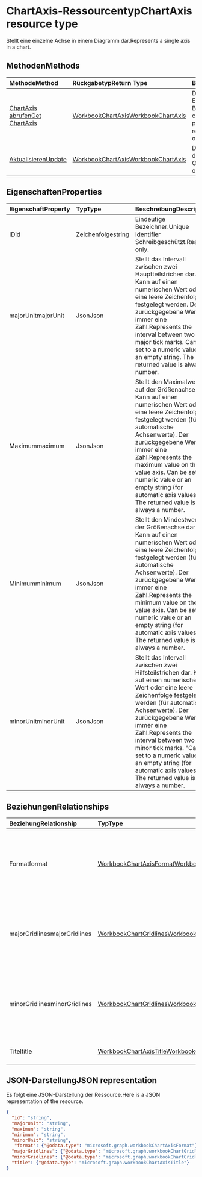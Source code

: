 # <a name="chartaxis-resource-type"></a><span data-ttu-id="aa8e2-101">ChartAxis-Ressourcentyp</span><span class="sxs-lookup"><span data-stu-id="aa8e2-101">ChartAxis resource type</span></span>

<span data-ttu-id="aa8e2-102">Stellt eine einzelne Achse in einem Diagramm dar.</span><span class="sxs-lookup"><span data-stu-id="aa8e2-102">Represents a single axis in a chart.</span></span>


## <a name="methods"></a><span data-ttu-id="aa8e2-103">Methoden</span><span class="sxs-lookup"><span data-stu-id="aa8e2-103">Methods</span></span>

| <span data-ttu-id="aa8e2-104">Methode</span><span class="sxs-lookup"><span data-stu-id="aa8e2-104">Method</span></span>           | <span data-ttu-id="aa8e2-105">Rückgabetyp</span><span class="sxs-lookup"><span data-stu-id="aa8e2-105">Return Type</span></span>    |<span data-ttu-id="aa8e2-106">Beschreibung</span><span class="sxs-lookup"><span data-stu-id="aa8e2-106">Description</span></span>|
|:---------------|:--------|:----------|
|[<span data-ttu-id="aa8e2-107">ChartAxis abrufen</span><span class="sxs-lookup"><span data-stu-id="aa8e2-107">Get ChartAxis</span></span>](../api/chartaxis_get.md) | [<span data-ttu-id="aa8e2-108">WorkbookChartAxis</span><span class="sxs-lookup"><span data-stu-id="aa8e2-108">WorkbookChartAxis</span></span>](chartaxis.md) |<span data-ttu-id="aa8e2-109">Dient zum Lesen der Eigenschaften und der Beziehungen des chartAxis-Objekts.</span><span class="sxs-lookup"><span data-stu-id="aa8e2-109">Read properties and relationships of chartAxis object.</span></span>|
|[<span data-ttu-id="aa8e2-110">Aktualisieren</span><span class="sxs-lookup"><span data-stu-id="aa8e2-110">Update</span></span>](../api/chartaxis_update.md) | [<span data-ttu-id="aa8e2-111">WorkbookChartAxis</span><span class="sxs-lookup"><span data-stu-id="aa8e2-111">WorkbookChartAxis</span></span>](chartaxis.md)   |<span data-ttu-id="aa8e2-112">Dient zum Aktualisieren des ChartAxis-Objekts.</span><span class="sxs-lookup"><span data-stu-id="aa8e2-112">Update ChartAxis object.</span></span> |

## <a name="properties"></a><span data-ttu-id="aa8e2-113">Eigenschaften</span><span class="sxs-lookup"><span data-stu-id="aa8e2-113">Properties</span></span>
| <span data-ttu-id="aa8e2-114">Eigenschaft</span><span class="sxs-lookup"><span data-stu-id="aa8e2-114">Property</span></span>     | <span data-ttu-id="aa8e2-115">Typ</span><span class="sxs-lookup"><span data-stu-id="aa8e2-115">Type</span></span>   |<span data-ttu-id="aa8e2-116">Beschreibung</span><span class="sxs-lookup"><span data-stu-id="aa8e2-116">Description</span></span>|
|:---------------|:--------|:----------|
| <span data-ttu-id="aa8e2-117">ID</span><span class="sxs-lookup"><span data-stu-id="aa8e2-117">id</span></span>       |<span data-ttu-id="aa8e2-118">Zeichenfolge</span><span class="sxs-lookup"><span data-stu-id="aa8e2-118">string</span></span>   | <span data-ttu-id="aa8e2-119">Eindeutige Bezeichner.</span><span class="sxs-lookup"><span data-stu-id="aa8e2-119">Unique Identifier</span></span> <span data-ttu-id="aa8e2-120">Schreibgeschützt.</span><span class="sxs-lookup"><span data-stu-id="aa8e2-120">Read-only.</span></span>|
|<span data-ttu-id="aa8e2-121">majorUnit</span><span class="sxs-lookup"><span data-stu-id="aa8e2-121">majorUnit</span></span>|<span data-ttu-id="aa8e2-122">Json</span><span class="sxs-lookup"><span data-stu-id="aa8e2-122">Json</span></span>|<span data-ttu-id="aa8e2-p102">Stellt das Intervall zwischen zwei Hauptteilstrichen dar. Kann auf einen numerischen Wert oder eine leere Zeichenfolge festgelegt werden.  Der zurückgegebene Wert ist immer eine Zahl.</span><span class="sxs-lookup"><span data-stu-id="aa8e2-p102">Represents the interval between two major tick marks. Can be set to a numeric value or an empty string.  The returned value is always a number.</span></span>|
|<span data-ttu-id="aa8e2-126">Maximum</span><span class="sxs-lookup"><span data-stu-id="aa8e2-126">maximum</span></span>|<span data-ttu-id="aa8e2-127">Json</span><span class="sxs-lookup"><span data-stu-id="aa8e2-127">Json</span></span>|<span data-ttu-id="aa8e2-p103">Stellt den Maximalwert auf der Größenachse dar.  Kann auf einen numerischen Wert oder eine leere Zeichenfolge festgelegt werden (für automatische Achsenwerte).  Der zurückgegebene Wert ist immer eine Zahl.</span><span class="sxs-lookup"><span data-stu-id="aa8e2-p103">Represents the maximum value on the value axis.  Can be set to a numeric value or an empty string (for automatic axis values).  The returned value is always a number.</span></span>|
|<span data-ttu-id="aa8e2-131">Minimum</span><span class="sxs-lookup"><span data-stu-id="aa8e2-131">minimum</span></span>|<span data-ttu-id="aa8e2-132">Json</span><span class="sxs-lookup"><span data-stu-id="aa8e2-132">Json</span></span>|<span data-ttu-id="aa8e2-p104">Stellt den Mindestwert auf der Größenachse dar. Kann auf einen numerischen Wert oder eine leere Zeichenfolge festgelegt werden (für automatische Achsenwerte).  Der zurückgegebene Wert ist immer eine Zahl.</span><span class="sxs-lookup"><span data-stu-id="aa8e2-p104">Represents the minimum value on the value axis. Can be set to a numeric value or an empty string (for automatic axis values).  The returned value is always a number.</span></span>|
|<span data-ttu-id="aa8e2-136">minorUnit</span><span class="sxs-lookup"><span data-stu-id="aa8e2-136">minorUnit</span></span>|<span data-ttu-id="aa8e2-137">Json</span><span class="sxs-lookup"><span data-stu-id="aa8e2-137">Json</span></span>|<span data-ttu-id="aa8e2-p105">Stellt das Intervall zwischen zwei Hilfsteilstrichen dar. Kann auf einen numerischen Wert oder eine leere Zeichenfolge festgelegt werden (für automatische Achsenwerte). Der zurückgegebene Wert ist immer eine Zahl.</span><span class="sxs-lookup"><span data-stu-id="aa8e2-p105">Represents the interval between two minor tick marks. "Can be set to a numeric value or an empty string (for automatic axis values). The returned value is always a number.</span></span>|

## <a name="relationships"></a><span data-ttu-id="aa8e2-141">Beziehungen</span><span class="sxs-lookup"><span data-stu-id="aa8e2-141">Relationships</span></span>
| <span data-ttu-id="aa8e2-142">Beziehung</span><span class="sxs-lookup"><span data-stu-id="aa8e2-142">Relationship</span></span> | <span data-ttu-id="aa8e2-143">Typ</span><span class="sxs-lookup"><span data-stu-id="aa8e2-143">Type</span></span>   |<span data-ttu-id="aa8e2-144">Beschreibung</span><span class="sxs-lookup"><span data-stu-id="aa8e2-144">Description</span></span>|
|:---------------|:--------|:----------|
|<span data-ttu-id="aa8e2-145">Format</span><span class="sxs-lookup"><span data-stu-id="aa8e2-145">format</span></span>|[<span data-ttu-id="aa8e2-146">WorkbookChartAxisFormat</span><span class="sxs-lookup"><span data-stu-id="aa8e2-146">WorkbookChartAxisFormat</span></span>](chartaxisformat.md)|<span data-ttu-id="aa8e2-p106">Stellt die Formatierung für ein Diagrammobjekt dar, einschließlich Linien- und Schriftartformatierung. Schreibgeschützt.</span><span class="sxs-lookup"><span data-stu-id="aa8e2-p106">Represents the formatting of a chart object, which includes line and font formatting. Read-only.</span></span>|
|<span data-ttu-id="aa8e2-149">majorGridlines</span><span class="sxs-lookup"><span data-stu-id="aa8e2-149">majorGridlines</span></span>|[<span data-ttu-id="aa8e2-150">WorkbookChartGridlines</span><span class="sxs-lookup"><span data-stu-id="aa8e2-150">WorkbookChartGridlines</span></span>](chartgridlines.md)|<span data-ttu-id="aa8e2-p107">Gibt ein Gitternetzlinien-Objekt zurück, das die Hauptgitternetzlinien für die angegebene Achse darstellt. Schreibgeschützt.</span><span class="sxs-lookup"><span data-stu-id="aa8e2-p107">Returns a gridlines object that represents the major gridlines for the specified axis. Read-only.</span></span>|
|<span data-ttu-id="aa8e2-153">minorGridlines</span><span class="sxs-lookup"><span data-stu-id="aa8e2-153">minorGridlines</span></span>|[<span data-ttu-id="aa8e2-154">WorkbookChartGridlines</span><span class="sxs-lookup"><span data-stu-id="aa8e2-154">WorkbookChartGridlines</span></span>](chartgridlines.md)|<span data-ttu-id="aa8e2-p108">Gibt ein Gitternetzlinien-Objekt zurück, das die Hilfsgitternetzlinien für die angegebene Achse darstellt. Schreibgeschützt.</span><span class="sxs-lookup"><span data-stu-id="aa8e2-p108">Returns a Gridlines object that represents the minor gridlines for the specified axis. Read-only.</span></span>|
|<span data-ttu-id="aa8e2-157">Titel</span><span class="sxs-lookup"><span data-stu-id="aa8e2-157">title</span></span>|[<span data-ttu-id="aa8e2-158">WorkbookChartAxisTitle</span><span class="sxs-lookup"><span data-stu-id="aa8e2-158">WorkbookChartAxisTitle</span></span>](chartaxistitle.md)|<span data-ttu-id="aa8e2-p109">Stellt den Achsentitel dar. Schreibgeschützt.</span><span class="sxs-lookup"><span data-stu-id="aa8e2-p109">Represents the axis title. Read-only.</span></span>|

## <a name="json-representation"></a><span data-ttu-id="aa8e2-161">JSON-Darstellung</span><span class="sxs-lookup"><span data-stu-id="aa8e2-161">JSON representation</span></span>

<span data-ttu-id="aa8e2-162">Es folgt eine JSON-Darstellung der Ressource.</span><span class="sxs-lookup"><span data-stu-id="aa8e2-162">Here is a JSON representation of the resource.</span></span>

<!--{
  "blockType": "resource",
  "optionalProperties": [],
  "keyProperty": "id",
  "baseType": "microsoft.graph.entity",
  "@odata.type": "microsoft.graph.workbookChartAxis"
}-->

```json
{
  "id": "string",
  "majorUnit": "string",
  "maximum": "string",
  "minimum": "string",
  "minorUnit": "string",
   "format": {"@odata.type": "microsoft.graph.workbookChartAxisFormat"},
  "majorGridlines": {"@odata.type": "microsoft.graph.workbookChartGridlines"},
  "minorGridlines": {"@odata.type": "microsoft.graph.workbookChartGridlines"},
  "title": {"@odata.type": "microsoft.graph.workbookChartAxisTitle"}
}

```

<!-- uuid: 8fcb5dbc-d5aa-4681-8e31-b001d5168d79
2015-10-25 14:57:30 UTC -->
<!-- {
  "type": "#page.annotation",
  "description": "ChartAxis resource",
  "keywords": "",
  "section": "documentation",
  "tocPath": ""
}-->